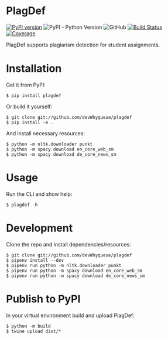 # PlagDef

[![PyPI version](https://badge.fury.io/py/plagdef.svg)](https://badge.fury.io/py/plagdef)
![PyPI - Python Version](https://img.shields.io/pypi/pyversions/plagdef)
![GitHub](https://img.shields.io/github/license/devWhyqueue/plagdef)
[![Build Status](https://travis-ci.com/devWhyqueue/plagdef.svg?branch=main)](https://travis-ci.com/devWhyqueue/plagdef)
[![Coverage](https://sonarcloud.io/api/project_badges/measure?project=devWhyqueue_plagdef&metric=coverage)](https://sonarcloud.io/dashboard?id=devWhyqueue_plagdef)

PlagDef supports plagiarism detection for student assignments.

# Installation

Get it from PyPI:

```
$ pip install plagdef
````

Or build it yourself:

```
$ git clone git://github.com/devWhyqueue/plagdef
$ pip install -e .
````

And install necessary resources:

```
$ python -m nltk.downloader punkt
$ python -m spacy download en_core_web_sm
$ python -m spacy download de_core_news_sm
````

# Usage

Run the CLI and show help:

```
$ plagdef -h
````

# Development

Clone the repo and install dependencies/resources:

```
$ git clone git://github.com/devWhyqueue/plagdef
$ pipenv install --dev
$ pipenv run python -m nltk.downloader punkt
$ pipenv run python -m spacy download en_core_web_sm
$ pipenv run python -m spacy download de_core_news_sm
````

# Publish to PyPI

In your virtual environment build and upload PlagDef:

```
$ python -m build
$ twine upload dist/*
````
